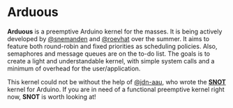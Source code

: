 Arduous
=======

**Arduous** is a preemptive Arduino kernel for the masses. It is being actively
developed by [@snemanden] and [@roevhat] over the summer. It aims to feature
both round-robin and fixed priorities as scheduling policies. Also, semaphores
and message queues are on the to-do list. The goals is to create a light and
understandable kernel, with simple system calls and a minimum of overhead for
the user/application.

This kernel could not be without the help of [@jdn-aau], who wrote the
[**SNOT**] kernel for Arduino. If you are in need of a functional preemptive
kernel right now, **SNOT** is worth looking at!

[@snemanden]: http://snemanden.com/
[@roevhat]: http://roevhat.dk/
[@jdn-aau]: http://www.control.aau.dk/~jdn/
[**SNOT**]: http://www.control.aau.dk/~jdn/edu/doc/arduino/snot/index.html
